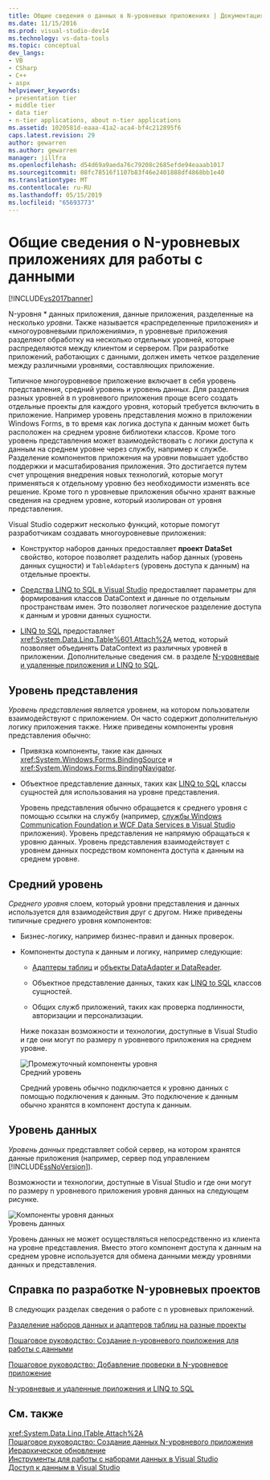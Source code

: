 ```yaml
---
title: Общие сведения о данных в N-уровневых приложениях | Документация Майкрософт
ms.date: 11/15/2016
ms.prod: visual-studio-dev14
ms.technology: vs-data-tools
ms.topic: conceptual
dev_langs:
- VB
- CSharp
- C++
- aspx
helpviewer_keywords:
- presentation tier
- middle tier
- data tier
- n-tier applications, about n-tier applications
ms.assetid: 1020581d-eaaa-41a2-aca4-bf4c212895f6
caps.latest.revision: 29
author: gewarren
ms.author: gewarren
manager: jillfra
ms.openlocfilehash: d54d69a9aeda76c79208c2685efde94eaaab1017
ms.sourcegitcommit: 08fc78516f1107b83f46e2401888df4868bb1e40
ms.translationtype: MT
ms.contentlocale: ru-RU
ms.lasthandoff: 05/15/2019
ms.locfileid: "65693773"
---
```

# <a name="n-tier-data-applications-overview"></a>Общие сведения о N-уровневых приложениях для работы с данными
[!INCLUDE[vs2017banner](../includes/vs2017banner.md)]

N-уровня * данных приложения, данные приложения, разделенные на несколько *уровни*. Также называется «распределенные приложения» и «многоуровневыми приложениями», n уровневые приложения разделяют обработку на несколько отдельных уровней, которые распределяются между клиентом и сервером. При разработке приложений, работающих с данными, должен иметь четкое разделение между различными уровнями, составляющих приложение.  
  
 Типичное многоуровневое приложение включает в себя уровень представления, средний уровень и уровень данных. Для разделения разных уровней в n уровневого приложения проще всего создать отдельные проекты для каждого уровня, который требуется включить в приложение. Например уровень представления можно в приложении Windows Forms, в то время как логика доступа к данным может быть расположен на среднем уровне библиотеки классов. Кроме того уровень представления может взаимодействовать с логики доступа к данным на среднем уровне через службу, например к службе. Разделение компонентов приложения на уровни повышает удобство поддержки и масштабирования приложения. Это достигается путем счет упрощения внедрения новых технологий, которые могут применяться к отдельному уровню без необходимости изменять все решение. Кроме того n уровневые приложения обычно хранят важные сведения на среднем уровне, который изолирован от уровня представления.  
  
 Visual Studio содержит несколько функций, которые помогут разработчикам создавать многоуровневые приложения:  
  
- Конструктор наборов данных предоставляет **проект DataSet** свойство, которое позволяет разделить набор данных (уровень данных сущности) и `TableAdapter`s (уровень доступа к данным) на отдельные проекты.  
  
- [Средства LINQ to SQL в Visual Studio](../data-tools/linq-to-sql-tools-in-visual-studio2.md) предоставляет параметры для формирования классов DataContext и данные по отдельным пространствам имен. Это позволяет логическое разделение доступа к данным и уровни данных сущности.  
  
- [LINQ to SQL](https://msdn.microsoft.com/library/73d13345-eece-471a-af40-4cc7a2f11655) предоставляет <xref:System.Data.Linq.Table%601.Attach%2A> метод, который позволяет объединять DataContext из различных уровней в приложении. Дополнительные сведения см. в разделе [N-уровневые и удаленные приложения и LINQ to SQL](https://msdn.microsoft.com/library/854a1cdd-53cb-45f5-83ca-63962a9b3598).  
  
## <a name="presentation-tier"></a>Уровень представления  
 *Уровень представления* является уровнем, на котором пользователи взаимодействуют с приложением. Он часто содержит дополнительную логику приложения также. Ниже приведены компоненты уровня представления обычно:  
  
- Привязка компоненты, такие как данных <xref:System.Windows.Forms.BindingSource> и <xref:System.Windows.Forms.BindingNavigator>.  
  
- Объектное представление данных, таких как [LINQ to SQL](https://msdn.microsoft.com/library/73d13345-eece-471a-af40-4cc7a2f11655) классы сущностей для использования на уровне представления.  
  
  Уровень представления обычно обращается к среднего уровня с помощью ссылки на службу (например, [службы Windows Communication Foundation и WCF Data Services в Visual Studio](../data-tools/windows-communication-foundation-services-and-wcf-data-services-in-visual-studio.md) приложения). Уровень представления не напрямую обращаться к уровню данных. Уровень представления взаимодействует с уровнем данных посредством компонента доступа к данным на среднем уровне.  
  
## <a name="middle-tier"></a>Средний уровень  
 *Среднего уровня* слоем, который уровни представления и данных используется для взаимодействия друг с другом. Ниже приведены типичные среднего уровня компонентов:  
  
- Бизнес-логику, например бизнес-правил и данных проверок.  
  
- Компоненты доступа к данным и логику, например следующие:  
  
  - [Адаптеры таблиц](https://msdn.microsoft.com/library/09416de9-134c-4dc7-8262-6c8d81e3f364) и [объекты DataAdapter и DataReader](https://msdn.microsoft.com/library/cc952ca2-ec19-46ab-9189-15174b52cb74).  
  
  - Объектное представление данных, таких как [LINQ to SQL](https://msdn.microsoft.com/library/73d13345-eece-471a-af40-4cc7a2f11655) классов сущностей.  
  
  - Общих служб приложений, таких как проверка подлинности, авторизации и персонализации.  
  
  Ниже показан возможности и технологии, доступные в Visual Studio и где они могут по размеру n уровневого приложения на среднем уровне.  
  
  ![Промежуточный компоненты уровня](../data-tools/media/ntiermid.png "NtierMid")  
  Средний уровень  
  
  Средний уровень обычно подключается к уровню данных с помощью подключения к данным. Это подключение к данным обычно хранятся в компонент доступа к данным.  
  
## <a name="data-tier"></a>Уровень данных  
 *Уровень данных* представляет собой сервер, на котором хранятся данные приложения (например, сервер под управлением [!INCLUDE[ssNoVersion](../includes/ssnoversion-md.md)]).  
  
 Возможности и технологии, доступные в Visual Studio и где они могут по размеру n уровневого приложения уровня данных на следующем рисунке.  
  
 ![Компоненты уровня данных](../data-tools/media/ntierdatatier.png "ntierdatatier")  
Уровень данных  
  
 Уровень данных не может осуществляться непосредственно из клиента на уровне представления. Вместо этого компонент доступа к данным на среднем уровне используется для обмена данными между уровнями данных и представления.  
  
## <a name="help-for-n-tier-development"></a>Справка по разработке N-уровневых проектов  
 В следующих разделах сведения о работе с n уровневых приложений.  
  
 [Разделение наборов данных и адаптеров таблиц на разные проекты](../data-tools/separate-datasets-and-tableadapters-into-different-projects.md)  
  
 [Пошаговое руководство: Создание n-уровневого приложения для работы с данными](../data-tools/walkthrough-creating-an-n-tier-data-application.md)  
  
 [Пошаговое руководство: Добавление проверки в N-уровневое приложение](https://msdn.microsoft.com/library/b35d072c-31f0-49ba-a225-69177592c265)  
  
 [N-уровневые и удаленные приложения и LINQ to SQL](https://msdn.microsoft.com/library/854a1cdd-53cb-45f5-83ca-63962a9b3598)  
  
## <a name="see-also"></a>См. также  
 <xref:System.Data.Linq.ITable.Attach%2A>   
 [Пошаговое руководство: Создание данных N-уровневого приложения](../data-tools/walkthrough-creating-an-n-tier-data-application.md)   
 [Иерархическое обновление](../data-tools/hierarchical-update.md)   
 [Инструменты для работы с наборами данных в Visual Studio](../data-tools/dataset-tools-in-visual-studio.md)   
 [Доступ к данным в Visual Studio](../data-tools/accessing-data-in-visual-studio.md)
